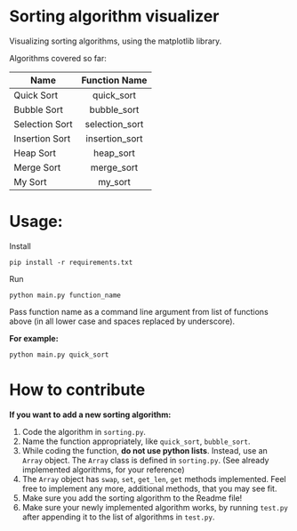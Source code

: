 # Sorting algorithm visualizer

Visualizing sorting algorithms, using the matplotlib library.

Algorithms covered so far: 

| Name | Function Name |
| - |:-: |
| Quick Sort | quick_sort |
| Bubble Sort | bubble_sort |
| Selection Sort | selection_sort |
| Insertion Sort | insertion_sort |
| Heap Sort | heap_sort |
| Merge Sort | merge_sort |
| My Sort    | my_sort|

# Usage:

Install

```pip install -r requirements.txt``` 

Run

```python main.py function_name```

Pass function name as a command line argument from list of functions above
(in all lower case and spaces replaced by underscore).

**For example:** 

```python main.py quick_sort```

# How to contribute

**If you want to add a new sorting algorithm:**

1. Code the algorithm in ```sorting.py```.
2. Name the function appropriately, like ```quick_sort```, ```bubble_sort```.
3. While coding the function, **do not use python lists**. Instead, use an ```Array``` object. The ```Array``` class is defined in ```sorting.py```. (See already implemented algorithms, for your reference)
4. The ```Array``` object has ```swap```, ```set```, ```get_len```, ```get``` methods implemented. Feel free to implement any more, additional methods, that you may see fit.
5. Make sure you add the sorting algorithm to the Readme file!
6. Make sure your newly implemented algorithm works, by running `test.py` after appending it to the list of algorithms in `test.py`.
